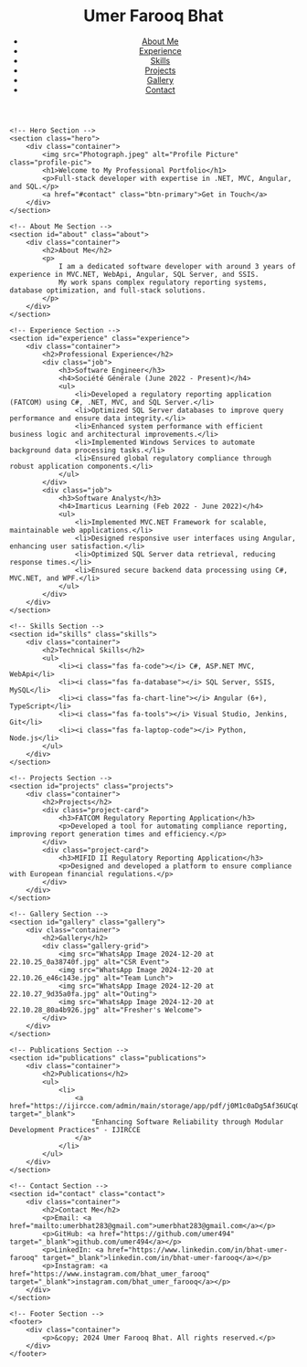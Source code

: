 <!DOCTYPE html>
<html lang="en">
<head>
    <meta charset="UTF-8">
    <meta name="viewport" content="width=device-width, initial-scale=1.0">
    <title>Umer Farooq Bhat - Portfolio</title>
    <link rel="stylesheet" href="style.css">
    <link rel="stylesheet" href="https://cdnjs.cloudflare.com/ajax/libs/font-awesome/6.0.0-beta3/css/all.min.css">
</head>
<body>
    <!-- Header Section -->
    <header>
        <div class="container">
            <h1>Umer Farooq Bhat</h1>
            <nav>
                <ul>
                    <li><a href="#about">About Me</a></li>
                    <li><a href="#experience">Experience</a></li>
                    <li><a href="#skills">Skills</a></li>
                    <li><a href="#projects">Projects</a></li>
                    <li><a href="#gallery">Gallery</a></li>
                    <li><a href="#contact">Contact</a></li>
                </ul>
            </nav>
        </div>
    </header>

    <!-- Hero Section -->
    <section class="hero">
        <div class="container">
            <img src="Photograph.jpeg" alt="Profile Picture" class="profile-pic">
            <h1>Welcome to My Professional Portfolio</h1>
            <p>Full-stack developer with expertise in .NET, MVC, Angular, and SQL.</p>
            <a href="#contact" class="btn-primary">Get in Touch</a>
        </div>
    </section>

    <!-- About Me Section -->
    <section id="about" class="about">
        <div class="container">
            <h2>About Me</h2>
            <p>
                I am a dedicated software developer with around 3 years of experience in MVC.NET, WebApi, Angular, SQL Server, and SSIS. 
                My work spans complex regulatory reporting systems, database optimization, and full-stack solutions.
            </p>
        </div>
    </section>

    <!-- Experience Section -->
    <section id="experience" class="experience">
        <div class="container">
            <h2>Professional Experience</h2>
            <div class="job">
                <h3>Software Engineer</h3>
                <h4>Société Générale (June 2022 - Present)</h4>
                <ul>
                    <li>Developed a regulatory reporting application (FATCOM) using C#, .NET, MVC, and SQL Server.</li>
                    <li>Optimized SQL Server databases to improve query performance and ensure data integrity.</li>
                    <li>Enhanced system performance with efficient business logic and architectural improvements.</li>
                    <li>Implemented Windows Services to automate background data processing tasks.</li>
                    <li>Ensured global regulatory compliance through robust application components.</li>
                </ul>
            </div>
            <div class="job">
                <h3>Software Analyst</h3>
                <h4>Imarticus Learning (Feb 2022 - June 2022)</h4>
                <ul>
                    <li>Implemented MVC.NET Framework for scalable, maintainable web applications.</li>
                    <li>Designed responsive user interfaces using Angular, enhancing user satisfaction.</li>
                    <li>Optimized SQL Server data retrieval, reducing response times.</li>
                    <li>Ensured secure backend data processing using C#, MVC.NET, and WPF.</li>
                </ul>
            </div>
        </div>
    </section>

    <!-- Skills Section -->
    <section id="skills" class="skills">
        <div class="container">
            <h2>Technical Skills</h2>
            <ul>
                <li><i class="fas fa-code"></i> C#, ASP.NET MVC, WebApi</li>
                <li><i class="fas fa-database"></i> SQL Server, SSIS, MySQL</li>
                <li><i class="fas fa-chart-line"></i> Angular (6+), TypeScript</li>
                <li><i class="fas fa-tools"></i> Visual Studio, Jenkins, Git</li>
                <li><i class="fas fa-laptop-code"></i> Python, Node.js</li>
            </ul>
        </div>
    </section>

    <!-- Projects Section -->
    <section id="projects" class="projects">
        <div class="container">
            <h2>Projects</h2>
            <div class="project-card">
                <h3>FATCOM Regulatory Reporting Application</h3>
                <p>Developed a tool for automating compliance reporting, improving report generation times and efficiency.</p>
            </div>
            <div class="project-card">
                <h3>MIFID II Regulatory Reporting Application</h3>
                <p>Designed and developed a platform to ensure compliance with European financial regulations.</p>
            </div>
        </div>
    </section>

    <!-- Gallery Section -->
    <section id="gallery" class="gallery">
        <div class="container">
            <h2>Gallery</h2>
            <div class="gallery-grid">
                <img src="WhatsApp Image 2024-12-20 at 22.10.25_0a38740f.jpg" alt="CSR Event">
                <img src="WhatsApp Image 2024-12-20 at 22.10.26_e46c143e.jpg" alt="Team Lunch">
                <img src="WhatsApp Image 2024-12-20 at 22.10.27_9d35a0fa.jpg" alt="Outing">
                <img src="WhatsApp Image 2024-12-20 at 22.10.28_80a4b926.jpg" alt="Fresher's Welcome">
            </div>
        </div>
    </section>

    <!-- Publications Section -->
    <section id="publications" class="publications">
        <div class="container">
            <h2>Publications</h2>
            <ul>
                <li>
                    <a href="https://ijircce.com/admin/main/storage/app/pdf/j0M1c0aDg5Af36UCq0fLj3tJ4kkBj5yDs1B1K0rO.pdf" target="_blank">
                        "Enhancing Software Reliability through Modular Development Practices" - IJIRCCE
                    </a>
                </li>
            </ul>
        </div>
    </section>

    <!-- Contact Section -->
    <section id="contact" class="contact">
        <div class="container">
            <h2>Contact Me</h2>
            <p>Email: <a href="mailto:umerbhat283@gmail.com">umerbhat283@gmail.com</a></p>
            <p>GitHub: <a href="https://github.com/umer494" target="_blank">github.com/umer494</a></p>
            <p>LinkedIn: <a href="https://www.linkedin.com/in/bhat-umer-farooq" target="_blank">linkedin.com/in/bhat-umer-farooq</a></p>
            <p>Instagram: <a href="https://www.instagram.com/bhat_umer_farooq" target="_blank">instagram.com/bhat_umer_farooq</a></p>
        </div>
    </section>

    <!-- Footer Section -->
    <footer>
        <div class="container">
            <p>&copy; 2024 Umer Farooq Bhat. All rights reserved.</p>
        </div>
    </footer>
</body>
</html>
